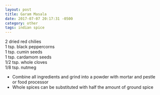 ```yaml
---
layout: post
title: Garam Masala
date: 2017-07-07 20:17:31 -0500
category: other
tags: indian spice
---
```

2 dried red chilies  
1 tsp. black peppercorns  
1 tsp. cumin seeds  
1 tsp. cardamom seeds  
1/2 tsp. whole cloves  
1/8 tsp. nutmeg  
<ul>
 	<li>Combine all ingredients and grind into a powder with mortar and pestle or food processor</li>
 	<li>Whole spices can be substituted with half the amount of ground spice</li>
</ul>
